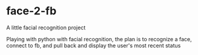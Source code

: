 # face-2-fb
A little facial recognition project

Playing with python with facial recognition, the plan is to recognize a face, connect to fb, and pull back and display the user's most recent status
